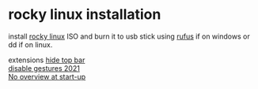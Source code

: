 
# rocky linux installation 


install [rocky linux](https://download.rockylinux.org/pub/rocky/9/isos/x86_64/Rocky-9.5-x86_64-dvd.iso) ISO and burn it to usb stick using [rufus](https://github.com/pbatard/rufus/releases/download/v4.7/rufus-4.7p.exe) if on windows or dd if on linux.



extensions
[hide top bar](https://extensions.gnome.org/extension/545/hide-top-bar/)  <br>
[disable gestures 2021](https://extensions.gnome.org/extension/4049/disable-gestures-2021/)  <br>
[No overview at start-up](https://extensions.gnome.org/extension/4099/no-overview/)  <br> 



